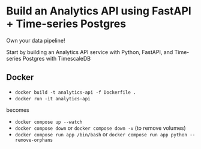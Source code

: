 # Build an Analytics API using FastAPI + Time-series Postgres

Own your data pipeline!

Start by building an Analytics API service with Python, FastAPI, and Time-series Postgres with TimescaleDB

## Docker

- `docker build -t analytics-api -f Dockerfile .`
- `docker run -it analytics-api`

becomes

- `docker compose up --watch`
- `docker compose down` or `docker compose down -v` (to remove volumes)
- `docker compose run app /bin/bash` or `docker compose run app python --remove-orphans`